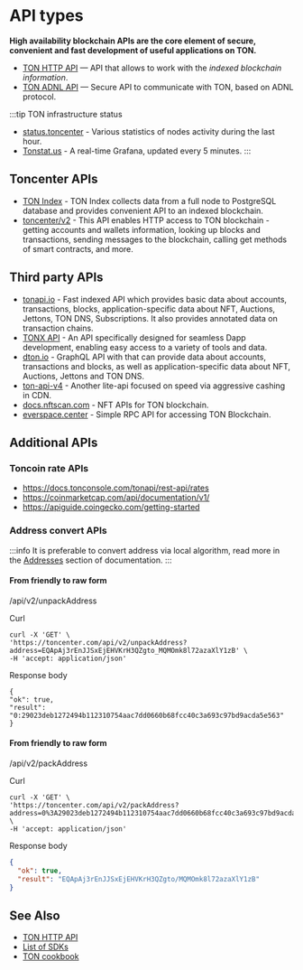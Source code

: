 # API types

**High availability blockchain APIs are the core element of secure, convenient and fast development of useful applications on TON.**

- [TON HTTP API](/v3/guidelines/dapps/apis-sdks/ton-http-apis) — API that allows to work with the _indexed blockchain information_.
- [TON ADNL API](/v3/guidelines/dapps/apis-sdks/ton-adnl-apis) — Secure API to communicate with TON, based on ADNL protocol.
  
:::tip TON infrastructure status
* [status.toncenter](https://status.toncenter.com/) - Various statistics of nodes activity during the last hour.
* [Tonstat.us](https://tonstat.us/) - A real-time Grafana, updated every 5 minutes.
:::

## Toncenter APIs
- [TON Index](https://toncenter.com/api/v3/) - TON Index collects data from a full node to PostgreSQL database and provides convenient API to an indexed blockchain.
- [toncenter/v2](https://toncenter.com/) - This API enables HTTP access to TON blockchain - getting accounts and wallets information, looking up blocks and transactions, sending messages to the blockchain, calling get methods of smart contracts, and more.

## Third party APIs
- [tonapi.io](https://docs.tonconsole.com/tonapi) - Fast indexed API which provides basic data about accounts, transactions, blocks, application-specific data about NFT, Auctions, Jettons, TON DNS, Subscriptions. It also provides annotated data on transaction chains.
- [TONX API](https://docs.tonxapi.com/) - An API specifically designed for seamless Dapp development, enabling easy access to a variety of tools and data.
- [dton.io](https://dton.io/graphql/) - GraphQL API with that can provide data about accounts, transactions and blocks, as well as application-specific data about NFT, Auctions, Jettons and TON DNS.
- [ton-api-v4](https://mainnet-v4.tonhubapi.com) - Another lite-api focused on speed via aggressive cashing in CDN.
- [docs.nftscan.com](https://docs.nftscan.com/reference/ton/model/asset-model) - NFT APIs for TON blockchain.
- [everspace.center](https://everspace.center/toncoin) - Simple RPC API for accessing TON Blockchain.


## Additional APIs

### Toncoin rate APIs

* https://docs.tonconsole.com/tonapi/rest-api/rates
* https://coinmarketcap.com/api/documentation/v1/ 
* https://apiguide.coingecko.com/getting-started


### Address convert APIs


:::info
It is preferable to convert address via local algorithm, read more in the [Addresses](/v3/documentation/smart-contracts/addresses) section of documentation.
:::


#### From friendly to raw form

/api/v2/unpackAddress

Curl
```curl
curl -X 'GET' \
'https://toncenter.com/api/v2/unpackAddress?address=EQApAj3rEnJJSxEjEHVKrH3QZgto_MQMOmk8l72azaXlY1zB' \
-H 'accept: application/json'
```

Response body
```curl
{
"ok": true,
"result": "0:29023deb1272494b112310754aac7dd0660b68fcc40c3a693c97bd9acda5e563"
}
```

#### From friendly to raw form

/api/v2/packAddress

Curl
```curl
curl -X 'GET' \
'https://toncenter.com/api/v2/packAddress?address=0%3A29023deb1272494b112310754aac7dd0660b68fcc40c3a693c97bd9acda5e563' \
-H 'accept: application/json'
```

Response body
```json
{
  "ok": true,
  "result": "EQApAj3rEnJJSxEjEHVKrH3QZgto/MQMOmk8l72azaXlY1zB"
}
```



## See Also
* [TON HTTP API](/v3/guidelines/dapps/apis-sdks/ton-http-apis)
* [List of SDKs](/v3/guidelines/dapps/apis-sdks/sdk)
* [TON cookbook](/v3/guidelines/dapps/cookbook)
